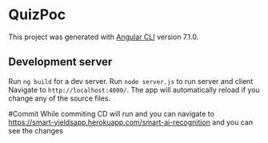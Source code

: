 # QuizPoc

This project was generated with [Angular CLI](https://github.com/angular/angular-cli) version 7.1.0.

## Development server

Run `ng build` for a dev server. 
Run `node server.js` to run server and client
Navigate to `http://localhost:4000/`. The app will automatically reload if you change any of the source files.

#Commit 
While commiting CD will run and you can navigate to https://smart-yieldsapp.herokuapp.com/smart-ai-recognition 
and you can see the changes



